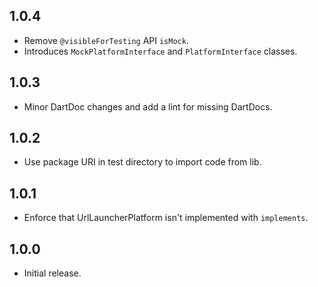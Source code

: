 ## 1.0.4

* Remove `@visibleForTesting` API `isMock`.
* Introduces `MockPlatformInterface` and `PlatformInterface` classes.

## 1.0.3

* Minor DartDoc changes and add a lint for missing DartDocs.

## 1.0.2

* Use package URI in test directory to import code from lib.

## 1.0.1

* Enforce that UrlLauncherPlatform isn't implemented with `implements`.

## 1.0.0

* Initial release.
